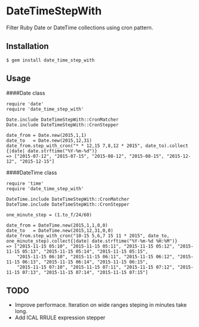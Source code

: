 # DateTimeStepWith

Filter Ruby Date or DateTime collections using cron pattern.

## Installation

    $ gem install date_time_step_with

## Usage


####Date class

    require 'date'
    require 'date_time_step_with'
 
    Date.include DateTimeStepWith::CronMatcher
    Date.include DateTimeStepWith::CronStepper

    date_from = Date.new(2015,1,1)
    date_to   = Date.new(2015,12,31)
    date_from.step_with_cron("* * 12,15 7,8,12 * 2015", date_to).collect {|date| date.strftime("%Y-%m-%d")}
    => ["2015-07-12", "2015-07-15", "2015-08-12", "2015-08-15", "2015-12-12", "2015-12-15"]
    
    
    

####DateTime class

    require 'time'    
    require 'date_time_step_with'

    DateTime.include DateTimeStepWith::CronMatcher
    DateTime.include DateTimeStepWith::CronStepper
    
    one_minute_step = (1.to_f/24/60)
      
    date_from = DateTime.new(2015,1,1,0,0)
    date_to   = DateTime.new(2015,12,31,0,0)
    date_from.step_with_cron("10-15 5,6,7 15 11 * 2015", date_to, one_minute_step).collect{|date| date.strftime("%Y-%m-%d %H:%M")}    
    => ["2015-11-15 05:10", "2015-11-15 05:11", "2015-11-15 05:12", "2015-11-15 05:13", "2015-11-15 05:14", "2015-11-15 05:15", 
        "2015-11-15 06:10", "2015-11-15 06:11", "2015-11-15 06:12", "2015-11-15 06:13", "2015-11-15 06:14", "2015-11-15 06:15", 
        "2015-11-15 07:10", "2015-11-15 07:11", "2015-11-15 07:12", "2015-11-15 07:13", "2015-11-15 07:14", "2015-11-15 07:15"]
   
   
## TODO

* Improve performace. Iteration on wide ranges steping in minutes take long.
* Add ICAL RRULE expression stepper

